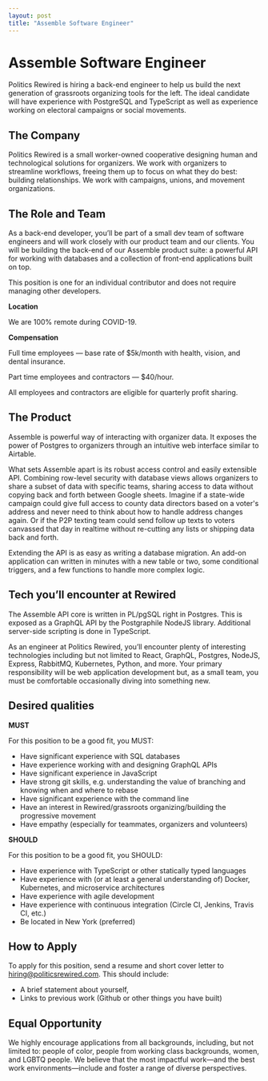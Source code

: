 ```yaml
---
layout: post
title: "Assemble Software Engineer"
---
```


# Assemble Software Engineer

Politics Rewired is hiring a back-end engineer to help us build the next generation of grassroots organizing tools for the left. The ideal candidate will have experience with PostgreSQL and TypeScript as well as experience working on electoral campaigns or social movements.

## The Company

Politics Rewired is a small worker-owned cooperative designing human and technological solutions for organizers. We work with organizers to streamline workflows, freeing them up to focus on what they do best: building relationships. We work with campaigns, unions, and movement organizations.

## The Role and Team

As a back-end developer, you’ll be part of a small dev team of software engineers and will work closely with our product team and our clients. You will be building the back-end of our Assemble product suite: a powerful API for working with databases and a collection of front-end applications built on top.

This position is one for an individual contributor and does not require managing other developers.

**Location**

We are 100% remote during COVID-19.

**Compensation**

Full time employees — base rate of \$5k/month with health, vision, and dental insurance.

Part time employees and contractors — \$40/hour.

All employees and contractors are eligible for quarterly profit sharing.

## The Product

Assemble is powerful way of interacting with organizer data. It exposes the power of Postgres to organizers through an intuitive web interface similar to Airtable.

What sets Assemble apart is its robust access control and easily extensible API. Combining row-level security with database views allows organizers to share a subset of data with specific teams, sharing access to data without copying back and forth between Google sheets. Imagine if a state-wide campaign could give full access to county data directors based on a voter's address and never need to think about how to handle address changes again. Or if the P2P texting team could send follow up texts to voters canvassed that day in realtime without re-cutting any lists or shipping data back and forth.

Extending the API is as easy as writing a database migration. An add-on application can written in minutes with a new table or two, some conditional triggers, and a few functions to handle more complex logic.

## Tech you’ll encounter at Rewired

The Assemble API core is written in PL/pgSQL right in Postgres. This is exposed as a GraphQL API by the Postgraphile NodeJS library. Additional server-side scripting is done in TypeScript.

As an engineer at Politics Rewired, you’ll encounter plenty of interesting technologies including but not limited to React, GraphQL, Postgres, NodeJS, Express, RabbitMQ, Kubernetes, Python, and more. Your primary responsibility will be web application development but, as a small team, you must be comfortable occasionally diving into something new.

## Desired qualities

**MUST**

For this position to be a good fit, you MUST:

- Have significant experience with SQL databases
- Have experience working with and designing GraphQL APIs
- Have significant experience in JavaScript
- Have strong git skills, e.g. understanding the value of branching and knowing when and where to rebase
- Have significant experience with the command line
- Have an interest in Rewired/grassroots organizing/building the progressive movement
- Have empathy (especially for teammates, organizers and volunteers)

**SHOULD**

For this position to be a good fit, you SHOULD:

- Have experience with TypeScript or other statically typed languages
- Have experience with (or at least a general understanding of) Docker, Kubernetes, and microservice architectures
- Have experience with agile development
- Have experience with continuous integration (Circle CI, Jenkins, Travis CI, etc.)
- Be located in New York (preferred)

## How to Apply

To apply for this position, send a resume and short cover letter to [hiring@politicsrewired.com](mailto:hiring@politicsrewired.com). This should include:

- A brief statement about yourself,
- Links to previous work (Github or other things you have built)

## Equal Opportunity

We highly encourage applications from all backgrounds, including, but not limited to: people of color, people from working class backgrounds, women, and LGBTQ people. We believe that the most impactful work—and the best work environments—include and foster a range of diverse perspectives.
